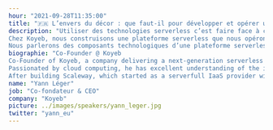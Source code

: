 ```yaml
---
hour: "2021-09-28T11:35:00"
title: "🇫🇷 L’envers du décor : que faut-il pour développer et opérer une plateforme Serverless ?"
description: "Utiliser des technologies serverless c’est faire face à certains challenges, mais il y a une autre face de l’histoire qui est peu racontée : comment les plateformes serverless sont construites et quelles sont leurs limitations technologiques.
Chez Koyeb, nous construisons une plateforme serverless que nous opérons en tant que cloud service provider. Je vais vous expliquer comment nous avons développé une technologie adaptée, les décisions clefs que nous avons du prendre et à quoi notre architecture ressemble. Nous avons maintenant une stack créée spécifiquement pour notre besoin, basée sur Nomad, Firecracker, et Kuma.
Nous parlerons des composants technologiques d’une plateforme serverless, incluant l’orchestration, la virtualisation et le réseau."
biographie: "Co-Founder @ Koyeb
Co-Founder of Koyeb, a company delivering a next-generation serverless platform, Yann spent the last 10 years building cloud service providers in the infrastructure space from scratch.
Passionated by cloud computing, he has excellent understanding of the industry and all the underlying infrastructure, from datacenters to the software stack running on hypervisors.
After building Scaleway, which started as a serverfull IaaS provider with BareMetal ARM servers, Yann realized that the future was serverless :) "
name: "Yann Léger"
job: "Co-fondateur & CEO"
company: "Koyeb"
picture: ../images/speakers/yann_leger.jpg
twitter: "yann_eu"
---
```

